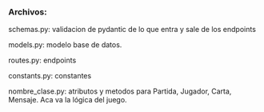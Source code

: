 ### Archivos:
schemas.py: validacion de pydantic de lo que entra y sale de los endpoints


models.py: modelo base de datos.


routes.py: endpoints


constants.py: constantes


nombre_clase.py: atributos y metodos para Partida, Jugador, Carta, Mensaje. Aca va la lógica del juego.
